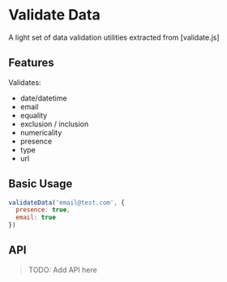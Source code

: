 # Validate Data

A light set of data validation utilities extracted from [validate.js]

## Features

Validates:

- date/datetime
- email
- equality
- exclusion / inclusion
- numericality
- presence
- type
- url

## Basic Usage

```js
validateData('email@test.com', {
  presence: true,
  email: true
})
```

## API

> TODO: Add API here
